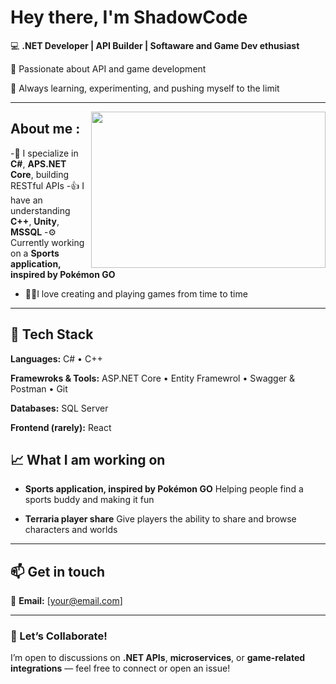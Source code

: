 # Hey there, I'm ShadowCode
💻 **.NET Developer | API Builder | Softaware and Game Dev ethusiast**

🎯 Passionate about API and game development

🚀 Always learning, experimenting, and pushing myself to the limit
<hr>


<img align="right" height="250" width="375" alt="" src="https://i.pinimg.com/originals/c3/04/87/c30487ca4ddfea1babb9382556097e63.gif" />

## About me :

-🧩 I specialize in **C#**, **APS.NET Core**, building RESTful APIs
-👍 I have an understanding **C++**, **Unity**, **MSSQL**
-⚙️ Currently working on a **Sports application, inspired by Pokémon GO**
- 🧑‍💻I love creating and playing games from time to time

---

## 🧰 Tech Stack

**Languages:**
C# • C++

**Framewroks & Tools:**
ASP.NET Core • Entity Framewrol • Swagger & Postman • Git

**Databases:**
SQL Server

**Frontend (rarely):**
React

## 📈 What I am working on
- **Sports application, inspired by Pokémon GO**
  Helping people find a sports buddy and making it fun

- **Terraria player share**
  Give players the ability to share and browse characters and worlds

---

## 📫 Get in touch

📧 **Email:** [your@email.com]  

---

### 💬 Let’s Collaborate!
I’m open to discussions on **.NET APIs**, **microservices**, or **game-related integrations** — feel free to connect or open an issue!
